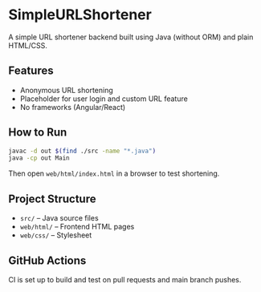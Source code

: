# SimpleURLShortener

A simple URL shortener backend built using Java (without ORM) and plain HTML/CSS.

## Features
- Anonymous URL shortening
- Placeholder for user login and custom URL feature
- No frameworks (Angular/React)

## How to Run
```bash
javac -d out $(find ./src -name "*.java")
java -cp out Main
```

Then open `web/html/index.html` in a browser to test shortening.

## Project Structure
- `src/` – Java source files
- `web/html/` – Frontend HTML pages
- `web/css/` – Stylesheet

## GitHub Actions
CI is set up to build and test on pull requests and main branch pushes.

